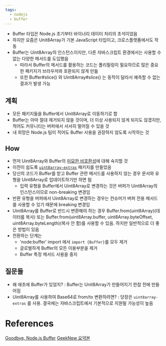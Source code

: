 ```yaml
---
tags:
  - nodejs
  - buffer
---
```

- Buffer 타입은 Node.js 초기부터 바이너리 데이터 처리의 초석이었음
- 하지만 요즘은 Unit8Array가 기본 JavaScript 타입이고, 크로스플랫폼에서도 작동
- Buffer는 Uint8Array의 인스턴스이지만, 다른 자바스크립트 환경에서는 사용할 수 없는 다양한 메서드를 도입했음
    - 따라서 Buffer의 메서드를 활용하는 코드는 폴리필링이 필요하므로 많은 중요한 패키지가 브라우저와 호환되지 않게 만듦
    - 또한 Buffer#slice() 와 Uint8Array#slice() 는 동작이 달라서 예측할 수 없는 결과가 발생 가능

## 계획

- 모든 패키지들을 Buffer에서 Unit8Array로 이동하기로 함
- Buffer는 아마 절대 제거되지 않을 것이며, 더 이상 사용되지 않게 되지도 않겠지만, 적어도 커뮤니티는 버퍼에서 서서히 멀어질 수 있을 것
- 내 희망은 Node.js 팀이 적어도 Buffer 사용을 권장하지 않도록 시작하는 것

## How

- 먼저 Uint8Array와 Buffer의 [미묘한 비호환성](https://nodejs.org/api/buffer.html#buffers-and-typedarrays)에 대해 숙지할 것
- 이전이 쉽도록 [`uint8array-extras`](https://github.com/sindresorhus/uint8array-extras) 패키지를 만들었음
- 당신의 코드가 Buffer를 받고 Buffer 관련 메서드를 사용하지 않는 경우 문서와 유형을 Uint8Array로 업데이트하기만 하면 됨
    - 입력 유형을 Buffer에서 Uint8Array로 변경하는 것은 버퍼가 Uint8Array의 인스턴스이므로 non-breaking 변경임
- 반환 유형을 버퍼에서 Uint8Array로 변경하는 경우는 컨슈머가 버퍼 전용 메서드를 사용할 수 있기 때문에 breaking 변경임
- Uint8Array를 Buffer로 반드시 변환해야 하는 경우 Buffer.from(uint8Array)(데이터를 복사) 또는 Buffer.from(uint8Array.buffer, uint8Array.byteOffset, uint8Array.byteLength)(복사 안 함)를 사용할 수 있음. 하지만 일반적으로 더 좋은 방법이 있음
- 전환하는 단계는
    - 'node:buffer' import 에서 `import {Buffer}`를 모두 제거
    - 글로벌하게 Buffer의 모든 이용부분을 제거
    - Buffer 특정 메서드 사용을 중지

## 질문들

- 왜 애초에 Buffer가 있었지? : Buffer는 Unit8Array가 만들어지기 한참 전에 만들어짐
- Uint8Array를 사용하여 Base64로 from/to 변환하려면? : 당장은 `uint8array-extras` 를 사용. 결국에는 자바스크립트에서 기본적으로 지원될 가능성이 높음

# References
[Goodbye, Node.js Buffer](https://sindresorhus.com/blog/goodbye-nodejs-buffer)
[GeekNew 요약본](https://news.hada.io/topic?id=11519)

